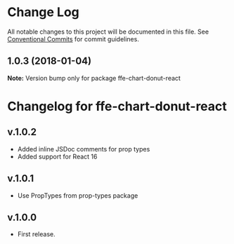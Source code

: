 # Change Log

All notable changes to this project will be documented in this file.
See [Conventional Commits](https://conventionalcommits.org) for commit guidelines.

<a name="1.0.3"></a>
## 1.0.3 (2018-01-04)




**Note:** Version bump only for package ffe-chart-donut-react

# Changelog for ffe-chart-donut-react

## v.1.0.2
* Added inline JSDoc comments for prop types
* Added support for React 16

## v.1.0.1
* Use PropTypes from prop-types package

## v.1.0.0
* First release.
